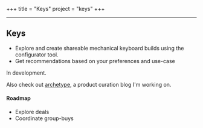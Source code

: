 +++
title = "Keys"
project = "keys"
+++

<hr />

## Keys 

- Explore and create shareable mechanical keyboard builds using the configurator tool.
- Get recommendations based on your preferences and use-case

In development.

Also check out [archetype](/projects/archetype), a product curation blog I'm working on.

#### Roadmap
- Explore deals
- Coordinate group-buys
